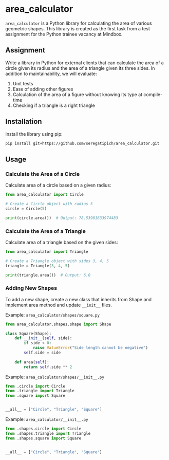 # area_calculator

`area_calculator` is a Python library for calculating the area of various geometric shapes. This library is created as the first task from a test assignment for the Python trainee vacancy at Mindbox. 

## Assignment

Write a library in Python for external clients that can calculate the area of a circle given its radius and the area of a triangle given its three sides. In addition to maintainability, we will evaluate:
1. Unit tests
2. Ease of adding other figures
3. Calculation of the area of a figure without knowing its type at compile-time
4. Checking if a triangle is a right triangle


## Installation

Install the library using pip:

```bash
pip install git+https://github.com/seregatipich/area_calculator.git
```

## Usage

### Calculate the Area of a Circle

Calculate area of a circle based on a given radius:

```Python
from area_calculator import Circle

# Create a Circle object with radius 5
circle = Circle(5)

print(circle.area())  # Output: 78.53981633974483
```

### Calculate the Area of a Triangle

Calculate area of a triangle based on the given sides:

```Python
from area_calculator import Triangle

# Create a Triangle object with sides 3, 4, 5
triangle = Triangle(3, 4, 5)

print(triangle.area())  # Output: 6.0
```

### Adding New Shapes

To add a new shape, create a new class that inherits from Shape and implement area method and update ```__init__``` files.

Example: ```area_calculator/shapes/square.py```
```Python
from area_calculator.shapes.shape import Shape

class Square(Shape):
    def __init__(self, side):
        if side < 0:
            raise ValueError("Side length cannot be negative")
        self.side = side
    
    def area(self):
        return self.side ** 2
```

Example: ```area_calculator/shapes/__init__.py```
```Python
from .circle import Circle
from .triangle import Triangle
from .square import Square


__all__ = ["Circle", "Triangle", "Square"]
```

Example: ```area_calculator/__init__.py```
```Python
from .shapes.circle import Circle
from .shapes.triangle import Triangle
from .shapes.square import Square


__all__ = ["Circle", "Triangle", "Square"]
```